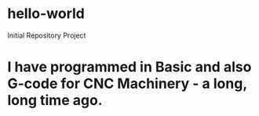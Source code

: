 # hello-world
Initial Repository Project

I have programmed in Basic and also G-code for CNC Machinery - a long, long time ago.
=======


